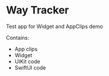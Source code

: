 # Way Tracker
Test app for Widget and AppClips demo

Contains:
- App clips
- Widget
- UIKit code
- SwiftUI code
